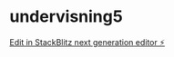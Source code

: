 # undervisning5

[Edit in StackBlitz next generation editor ⚡️](https://stackblitz.com/~/github.com/Antonio-Koder/undervisning5)